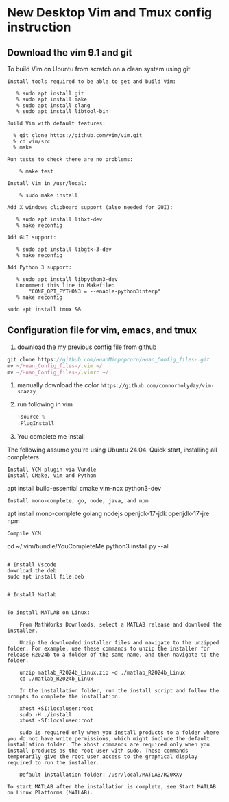 # New Desktop Vim and Tmux config instruction 

## Download the vim 9.1 and git
To build Vim on Ubuntu from scratch on a clean system using git:

	Install tools required to be able to get and build Vim:
 ```
	% sudo apt install git
	% sudo apt install make
	% sudo apt install clang
	% sudo apt install libtool-bin
 ``` 
	Build Vim with default features:
  ```
	% git clone https://github.com/vim/vim.git
	% cd vim/src
	% make
 ```
	Run tests to check there are no problems:
```
	% make test
```

	Install Vim in /usr/local:
``` 
  	% sudo make install 
```

	Add X windows clipboard support (also needed for GUI):
 ```
 	% sudo apt install libxt-dev
	% make reconfig
 ```
	Add GUI support:
 ```	
 	% sudo apt install libgtk-3-dev
	% make reconfig
 ```
	
 	Add Python 3 support:
 ```	
 	% sudo apt install libpython3-dev
	Uncomment this line in Makefile:
		"CONF_OPT_PYTHON3 = --enable-python3interp"
	% make reconfig
 ```

```
sudo apt install tmux &&
```

## Configuration file for vim, emacs, and tmux

1. download the my previous config file from github

```jsx
git clone https://github.com/HuanMinpopcorn/Huan_Config_files-.git
mv ~/Huan_Config_files-/.vim ~/
mv ~/Huan_Config_files-/.vimrc ~/

```

1. manually download the color
   ``` https://github.com/connorholyday/vim-snazzy ```
3. run following in vim
    
    ```jsx
    :source %
    :PlugInstall
    ```
    
4. You complete me install

The following assume you're using Ubuntu 24.04.
Quick start, installing all completers

    Install YCM plugin via Vundle
    Install CMake, Vim and Python

apt install build-essential cmake vim-nox python3-dev

    Install mono-complete, go, node, java, and npm

apt install mono-complete golang nodejs openjdk-17-jdk openjdk-17-jre npm

    Compile YCM

cd ~/.vim/bundle/YouCompleteMe
python3 install.py --all

```

# Install Vscode
download the deb
sudo apt install file.deb


# Install Matlab
	

To install MATLAB on Linux:

    From MathWorks Downloads, select a MATLAB release and download the installer.

    Unzip the downloaded installer files and navigate to the unzipped folder. For example, use these commands to unzip the installer for release R2024b to a folder of the same name, and then navigate to the folder.

    unzip matlab_R2024b_Linux.zip -d ./matlab_R2024b_Linux
    cd ./matlab_R2024b_Linux

    In the installation folder, run the install script and follow the prompts to complete the installation.

    xhost +SI:localuser:root
    sudo -H ./install
    xhost -SI:localuser:root

    sudo is required only when you install products to a folder where you do not have write permissions, which might include the default installation folder. The xhost commands are required only when you install products as the root user with sudo. These commands temporarily give the root user access to the graphical display required to run the installer.

    Default installation folder: /usr/local/MATLAB/R20XXy

To start MATLAB after the installation is complete, see Start MATLAB on Linux Platforms (MATLAB).
